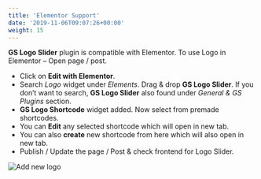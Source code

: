 ```yaml
---
title: 'Elementor Support'
date: '2019-11-06T09:07:26+00:00'
weight: 15
---
```


**GS Logo Slider** plugin is compatible with Elementor. To use Logo in Elementor – Open page / post.
- Click on **Edit with Elementor**.
- Search *Logo* widget under *Elements*. Drag & drop **GS Logo Slider**. If you don’t want to search, **GS Logo Slider** also found under *General & GS Plugins* section.
- **GS Logo Shortcode** widget added. Now select from premade shortcodes.
- You can **Edit** any selected shortcode which will open in new tab.
- You can also **create** new shortcode from here which will also open in new tab.
- Publish / Update the page / Post & check frontend for Logo Slider.

![Add new logo](../images/Logo_elementor.png)